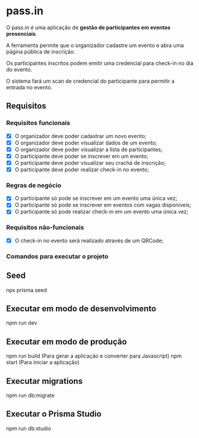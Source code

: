 # pass.in 

O pass.in é uma aplicação de **gestão de participantes em eventos presenciais**.

A ferramenta permite que o organizador cadastre um evento e abra uma página pública de inscrição.

Os participantes inscritos podem emitir uma credencial para check-in no dia do evento.

O sistema fará um scan de credencial do participante para permitir a entrada no evento. 

## Requisitos

### Requisitos funcionais

- [X] O organizador deve poder cadastrar um novo evento;
- [X] O organizador deve poder visualizar dados de um evento;
- [X] O organizador deve poder visualizar a lista de participantes;
- [X] O participante deve poder se inscrever em um evento;
- [X] O participante deve poder visualizar seu crachá de inscrição;
- [X] O participante deve poder realizar check-in no evento;

### Regras de negócio 

- [X] O participante só pode se inscrever em um evento uma única vez;
- [X] O participante só pode se inscrever em eventos com vagas disponíveis;
- [X] O participante só pode realizar check-in em um evento uma única vez;

### Requisitos não-funcionais

- [X] O check-in no evento será realizado através de um QRCode;

### Comandos para executar o projeto

## Seed
  npx prisma seed

## Executar em modo de desenvolvimento
  npm run dev

## Executar em modo de produção
  npm run build (Para gerar a aplicação e converter para Javascript)
  npm start (Para iniciar a aplicação)
## Executar migrations
  npm run db:migrate

## Executar o Prisma Studio
  npm run db:studio

